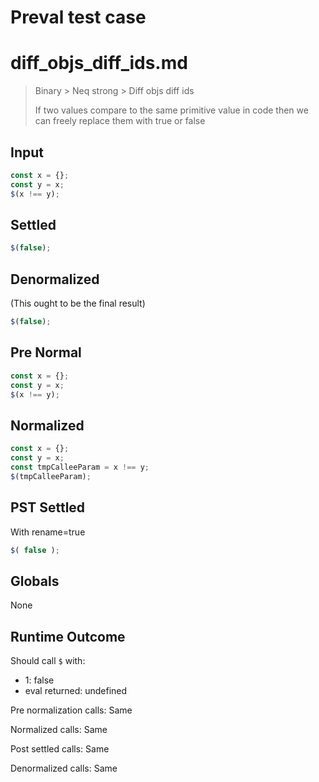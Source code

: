 # Preval test case

# diff_objs_diff_ids.md

> Binary > Neq strong > Diff objs diff ids
>
> If two values compare to the same primitive value in code then we can freely replace them with true or false

## Input

`````js filename=intro
const x = {};
const y = x;
$(x !== y);
`````

## Settled


`````js filename=intro
$(false);
`````

## Denormalized
(This ought to be the final result)

`````js filename=intro
$(false);
`````

## Pre Normal


`````js filename=intro
const x = {};
const y = x;
$(x !== y);
`````

## Normalized


`````js filename=intro
const x = {};
const y = x;
const tmpCalleeParam = x !== y;
$(tmpCalleeParam);
`````

## PST Settled
With rename=true

`````js filename=intro
$( false );
`````

## Globals

None

## Runtime Outcome

Should call `$` with:
 - 1: false
 - eval returned: undefined

Pre normalization calls: Same

Normalized calls: Same

Post settled calls: Same

Denormalized calls: Same
